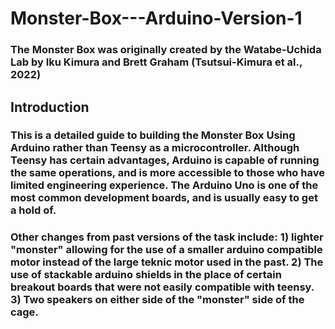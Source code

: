 # Monster-Box---Arduino-Version-1

### The Monster Box was originally created by the Watabe-Uchida Lab by Iku Kimura and Brett Graham (Tsutsui-Kimura et al., 2022)

## Introduction

### This is a detailed guide to building the Monster Box Using Arduino rather than Teensy as a microcontroller.  Although Teensy has certain advantages, Arduino is capable of running the same operations, and is more accessible to those who have limited engineering experience.  The Arduino Uno is one of the most common development boards, and is usually easy to get a hold of.

### Other changes from past versions of the task include: 1) lighter "monster" allowing for the use of a smaller arduino compatible motor instead of the large teknic motor used in the past.  2) The use of stackable arduino shields in the place of certain breakout boards that were not easily compatible with teensy.  3) Two speakers on either side of the "monster" side of the cage.  
